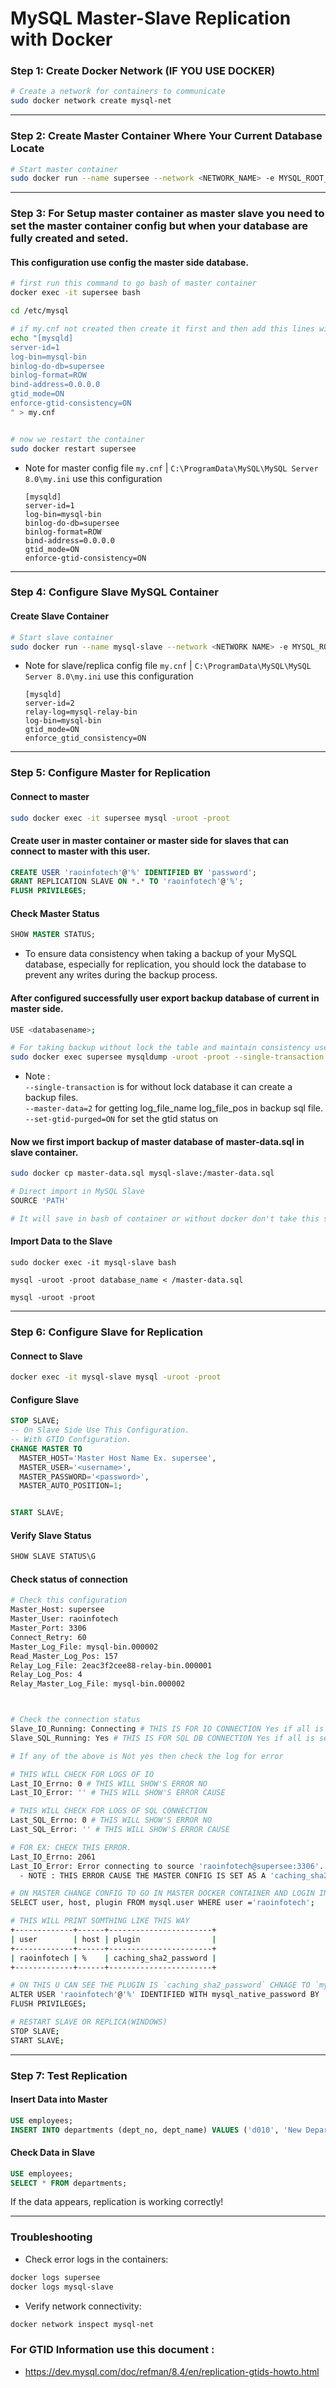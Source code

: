 # MySQL Master-Slave Replication with Docker

### Step 1: Create Docker Network (IF YOU USE DOCKER)
```bash
# Create a network for containers to communicate
sudo docker network create mysql-net
```

---

### Step 2: Create Master Container Where Your Current Database Locate
```bash
# Start master container
sudo docker run --name supersee --network <NETWORK_NAME> -e MYSQL_ROOT_PASSWORD=root -p 3306:3306 -d mysql:8.0
```

---

### Step 3: For Setup master container as master slave you need to set the master container config but when your database are fully created and seted.
#### This configuration use config the master side database.

```bash
# first run this command to go bash of master container
docker exec -it supersee bash

cd /etc/mysql

# if my.cnf not created then create it first and then add this lines with this code
echo "[mysqld]
server-id=1
log-bin=mysql-bin 
binlog-do-db=supersee
binlog-format=ROW
bind-address=0.0.0.0
gtid_mode=ON
enforce-gtid-consistency=ON
" > my.cnf


# now we restart the container 
sudo docker restart supersee
```
- Note for master config file ` my.cnf ` | `C:\ProgramData\MySQL\MySQL Server 8.0\my.ini` use this configuration <br>
  ```
  [mysqld]
  server-id=1 
  log-bin=mysql-bin 
  binlog-do-db=supersee 
  binlog-format=ROW 
  bind-address=0.0.0.0 
  gtid_mode=ON
  enforce-gtid-consistency=ON
  ```

---

### Step 4: Configure Slave MySQL Container
#### Create Slave Container
```bash
# Start slave container
sudo docker run --name mysql-slave --network <NETWORK NAME> -e MYSQL_ROOT_PASSWORD=root -p 3308:3306 -d mysql:8.0 --server-id=2 --log-bin=mysql-bin --relay-log=mysql-relay-bin --binlog-format=ROW --gtid-mode=ON --enforce-gtid-consistency=ON
```
- Note for slave/replica config file ` my.cnf ` | `C:\ProgramData\MySQL\MySQL Server 8.0\my.ini` use this configuration <br>
  ```
  [mysqld]
  server-id=2
  relay-log=mysql-relay-bin
  log-bin=mysql-bin
  gtid_mode=ON
  enforce_gtid_consistency=ON
  ```

---

### Step 5: Configure Master for Replication
#### Connect to master
```bash
sudo docker exec -it supersee mysql -uroot -proot
```

#### Create user in master container or master side for slaves that can connect to master with this user.
```sql
CREATE USER 'raoinfotech'@'%' IDENTIFIED BY 'password';
GRANT REPLICATION SLAVE ON *.* TO 'raoinfotech'@'%';
FLUSH PRIVILEGES;
```

#### Check Master Status
```sql
SHOW MASTER STATUS;
```

- To ensure data consistency when taking a backup of your MySQL database, especially for replication, you should lock the database to prevent any writes during the backup process.

#### After configured successfully user export backup database of current in master side.
```bash
USE <databasename>;

# For taking backup without lock the table and maintain consistency use this way
sudo docker exec supersee mysqldump -uroot -proot --single-transaction --master-data=2 --flush-logs --hex-blob --set-gtid-purged=ON --databases supersee > /your-path/backup.sql
```
- Note : <br>
`--single-transaction` is for without lock database it can create a backup files. <br>
`--master-data=2` for getting log_file_name log_file_pos in backup sql file.
`--set-gtid-purged=ON` for set the gtid status on

#### Now we first import backup of master database of master-data.sql in slave container.
```bash
sudo docker cp master-data.sql mysql-slave:/master-data.sql

# Direct import in MySQL Slave
SOURCE 'PATH'

# It will save in bash of container or without docker don't take this step those directly goto the next step of importing database in slave.
```

#### Import Data to the Slave
```
sudo docker exec -it mysql-slave bash

mysql -uroot -proot database_name < /master-data.sql

mysql -uroot -proot
```

---

### Step 6: Configure Slave for Replication

#### Connect to Slave
```bash
docker exec -it mysql-slave mysql -uroot -proot
```

#### Configure Slave
```sql
STOP SLAVE;
-- On Slave Side Use This Configuration.
-- With GTID Configuration.
CHANGE MASTER TO
  MASTER_HOST='Master Host Name Ex. supersee',
  MASTER_USER='<username>',
  MASTER_PASSWORD='<password>',
  MASTER_AUTO_POSITION=1;


START SLAVE;
```

#### Verify Slave Status
```sql
SHOW SLAVE STATUS\G
```

#### Check status of connection
```bash
# Check this configuration 
Master_Host: supersee
Master_User: raoinfotech
Master_Port: 3306
Connect_Retry: 60
Master_Log_File: mysql-bin.000002
Read_Master_Log_Pos: 157
Relay_Log_File: 2eac3f2cee88-relay-bin.000001
Relay_Log_Pos: 4
Relay_Master_Log_File: mysql-bin.000002



# Check the connection status
Slave_IO_Running: Connecting # THIS IS FOR IO CONNECTION Yes if all is set
Slave_SQL_Running: Yes # THIS IS FOR SQL DB CONNECTION Yes if all is set

# If any of the above is Not yes then check the log for error

# THIS WILL CHECK FOR LOGS OF IO
Last_IO_Errno: 0 # THIS WILL SHOW'S ERROR NO
Last_IO_Error: '' # THIS WILL SHOW'S ERROR CAUSE

# THIS WILL CHECK FOR LOGS OF SQL CONNECTION
Last_SQL_Errno: 0 # THIS WILL SHOW'S ERROR NO
Last_SQL_Error: '' # THIS WILL SHOW'S ERROR CAUSE

# FOR EX: CHECK THIS ERROR.
Last_IO_Errno: 2061
Last_IO_Error: Error connecting to source 'raoinfotech@supersee:3306'. This was attempt 1/86400, with a delay of 60 seconds between attempts. Message: Authentication plugin 'caching_sha2_password' reported error: Authentication requires secure connection.
  - NOTE : THIS ERROR CAUSE THE MASTER CONFIG IS SET AS A 'caching_sha2_password' TO FIX USE THIS

# ON MASTER CHANGE CONFIG TO GO IN MASTER DOCKER CONTAINER AND LOGIN IN MYSQL AND RUN THIS QUERY.
SELECT user, host, plugin FROM mysql.user WHERE user ='raoinfotech';

# THIS WILL PRINT SOMTHING LIKE THIS WAY
+-------------+------+-----------------------+
| user        | host | plugin                |
+-------------+------+-----------------------+
| raoinfotech | %    | caching_sha2_password |
+-------------+------+-----------------------+

# ON THIS U CAN SEE THE PLUGIN IS `caching_sha2_password` CHNAGE TO `mysql_native_password` BY THIS QUERY ON MASTER
ALTER USER 'raoinfotech'@'%' IDENTIFIED WITH mysql_native_password BY 'raoinfotech';
FLUSH PRIVILEGES;

# RESTART SLAVE OR REPLICA(WINDOWS)
STOP SLAVE;
START SLAVE;

```

---

### Step 7: Test Replication

#### Insert Data into Master
```sql
USE employees;
INSERT INTO departments (dept_no, dept_name) VALUES ('d010', 'New Department');
```

#### Check Data in Slave
```sql
USE employees;
SELECT * FROM departments;
```

If the data appears, replication is working correctly!

---

### Troubleshooting
- Check error logs in the containers:
```bash
docker logs supersee
docker logs mysql-slave
```
- Verify network connectivity:
```bash
docker network inspect mysql-net
```

### For GTID Information use this document :
- https://dev.mysql.com/doc/refman/8.4/en/replication-gtids-howto.html
